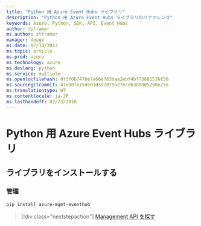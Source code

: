 ```yaml
---
title: "Python 用 Azure Event Hubs ライブラリ"
description: "Python 用 Azure Event Hubs ライブラリのリファレンス"
keywords: Azure, Python, SDK, API, Event Hubs
author: sptramer
ms.author: sttramer
manager: douge
ms.date: 07/10/2017
ms.topic: article
ms.prod: azure
ms.technology: azure
ms.devlang: python
ms.service: multiple
ms.openlocfilehash: 0f3f0b747be7a66e763daa2ebf4bf73881536f56
ms.sourcegitcommit: 41e90fe75de03d397079a276cdb388305290e27e
ms.translationtype: HT
ms.contentlocale: ja-JP
ms.lasthandoff: 02/23/2018
---
```

# <a name="azure-event-hubs-libraries-for-python"></a>Python 用 Azure Event Hubs ライブラリ

## <a name="install-the-libraries"></a>ライブラリをインストールする


### <a name="management"></a>管理

```bash
pip install azure-mgmt-eventhub
```
> [!div class="nextstepaction"]
> [Management API を探す](/python/api/overview/azure/eventhub/management)